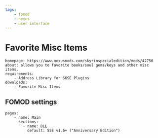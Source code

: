 ```yaml
---
tags:
    - fomod
    - nexus
    - user interface
---
```


# Favorite Misc Items

```project_info
homepage: https://www.nexusmods.com/skyrimspecialedition/mods/42750
about: allows you to favorite books/soul gems/keys and other misc items.
requirements:
    - Address Library for SKSE Plugins
downloads:
    - Favorite Misc Items
```

## FOMOD settings

```fomod_settings
pages:
    - name: Main
      sections:
        - name: DLL
          default: SSE v1.6+ ("Anniversary Edition")
```
